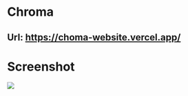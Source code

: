 # Chroma
## Url: https://choma-website.vercel.app/

# Screenshot
![](./public/screencapture-chroma.png)